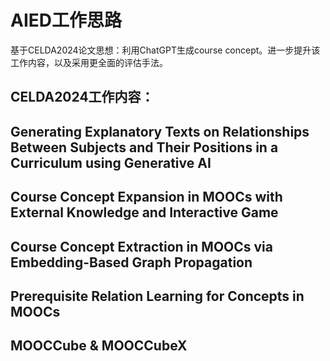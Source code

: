 # AIED工作思路

基于CELDA2024论文思想：利用ChatGPT生成course concept。进一步提升该工作内容，以及采用更全面的评估手法。



## CELDA2024工作内容：




## Generating Explanatory Texts on Relationships Between Subjects and Their Positions in a Curriculum using Generative AI








## Course Concept Expansion in MOOCs with External Knowledge and Interactive Game






## Course Concept Extraction in MOOCs via Embedding-Based Graph Propagation





## Prerequisite Relation Learning for Concepts in MOOCs 




## MOOCCube & MOOCCubeX






